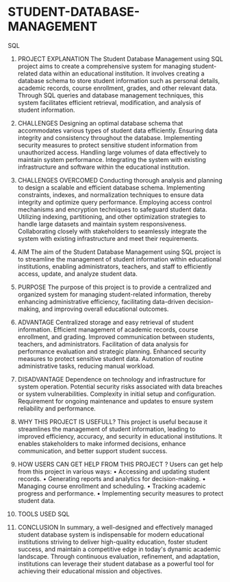 # STUDENT-DATABASE-MANAGEMENT
SQL
1.	PROJECT EXPLANATION
The Student Database Management using SQL project aims to create a comprehensive system for managing student-related data within an educational institution. It involves creating a database schema to store student information such as personal details, academic records, course enrollment, grades, and other relevant data. Through SQL queries and database management techniques, this system facilitates efficient retrieval, modification, and analysis of student information.
2.	CHALLENGES
Designing an optimal database schema that accommodates various types of student data efficiently.
Ensuring data integrity and consistency throughout the database.
Implementing security measures to protect sensitive student information from unauthorized access.
Handling large volumes of data effectively to maintain system performance.
Integrating the system with existing infrastructure and software within the educational institution.

3.	CHALLENGES OVERCOMED
Conducting thorough analysis and planning to design a scalable and efficient database schema.
Implementing constraints, indexes, and normalization techniques to ensure data integrity and optimize query performance.
Employing access control mechanisms and encryption techniques to safeguard student data.
Utilizing indexing, partitioning, and other optimization strategies to handle large datasets and maintain system responsiveness.
Collaborating closely with stakeholders to seamlessly integrate the system with existing infrastructure and meet their requirements.

4.	AIM 
The aim of the Student Database Management using SQL project is to streamline the management of student information within educational institutions, enabling administrators, teachers, and staff to efficiently access, update, and analyze student data.
5.	PURPOSE 
The purpose of this project is to provide a centralized and organized system for managing student-related information, thereby enhancing administrative efficiency, facilitating data-driven decision-making, and improving overall educational outcomes.
6.	ADVANTAGE
Centralized storage and easy retrieval of student information.
Efficient management of academic records, course enrollment, and grading.
Improved communication between students, teachers, and administrators.
Facilitation of data analysis for performance evaluation and strategic planning.
Enhanced security measures to protect sensitive student data.
Automation of routine administrative tasks, reducing manual workload.

7.	DISADVANTAGE
Dependence on technology and infrastructure for system operation.
Potential security risks associated with data breaches or system vulnerabilities.
Complexity in initial setup and configuration.
Requirement for ongoing maintenance and updates to ensure system reliability and performance.

8.	WHY THIS PROJECT IS USEFULL?
This project is useful because it streamlines the management of student information, leading to improved efficiency, accuracy, and security in educational institutions. It enables stakeholders to make informed decisions, enhance communication, and better support student success.
9.	HOW USERS CAN GET HELP FROM THIS PROJECT ?
Users can get help from this project in various ways:
•	Accessing and updating student records.
•	Generating reports and analytics for decision-making.
•	Managing course enrollment and scheduling.
•	Tracking academic progress and performance.
•	Implementing security measures to protect student data.

10.	TOOLS USED
SQL
11.	CONCLUSION 
In summary, a well-designed and effectively managed student database system is indispensable for modern educational institutions striving to deliver high-quality education, foster student success, and maintain a competitive edge in today's dynamic academic landscape. Through continuous evaluation, refinement, and adaptation, institutions can leverage their student database as a powerful tool for achieving their educational mission and objectives.

